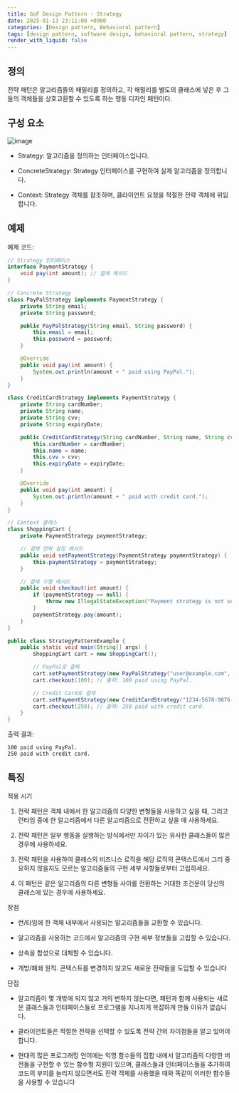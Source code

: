 ```yaml
---
title: GoF Design Pattern - Strategy
date: 2025-01-13 23:11:00 +0900
categories: [Design pattern, Behavioral pattern]
tags: [design pattern, software design, behavioral pattern, strategy]
render_with_liquid: false
---
```


## 정의

전략 패턴은 알고리즘들의 패밀리를 정의하고, 각 패밀리를 별도의 클래스에 넣은 후 그들의 객체들을 상호교환할 수 있도록 하는 행동 디자인 패턴이다.

## 구성 요소

![image](https://refactoring.guru/images/patterns/diagrams/strategy/structure-2x.png)

+ Strategy:
알고리즘을 정의하는 인터페이스입니다.

+ ConcreteStrategy:
Strategy 인터페이스를 구현하여 실제 알고리즘을 정의합니다.

+ Context:
Strategy 객체를 참조하며, 클라이언트 요청을 적절한 전략 객체에 위임합니다.

## 예제

예제 코드:

```java
// Strategy 인터페이스
interface PaymentStrategy {
    void pay(int amount); // 결제 메서드
}

// Concrete Strategy
class PayPalStrategy implements PaymentStrategy {
    private String email;
    private String password;

    public PayPalStrategy(String email, String password) {
        this.email = email;
        this.password = password;
    }

    @Override
    public void pay(int amount) {
        System.out.println(amount + " paid using PayPal.");
    }
}

class CreditCardStrategy implements PaymentStrategy {
    private String cardNumber;
    private String name;
    private String cvv;
    private String expiryDate;

    public CreditCardStrategy(String cardNumber, String name, String cvv, String expiryDate) {
        this.cardNumber = cardNumber;
        this.name = name;
        this.cvv = cvv;
        this.expiryDate = expiryDate;
    }

    @Override
    public void pay(int amount) {
        System.out.println(amount + " paid with credit card.");
    }
}

// Context 클래스
class ShoppingCart {
    private PaymentStrategy paymentStrategy;

    // 결제 전략 설정 메서드
    public void setPaymentStrategy(PaymentStrategy paymentStrategy) {
        this.paymentStrategy = paymentStrategy;
    }

    // 결제 수행 메서드
    public void checkout(int amount) {
        if (paymentStrategy == null) {
            throw new IllegalStateException("Payment strategy is not set.");
        }
        paymentStrategy.pay(amount);
    }
}

public class StrategyPatternExample {
    public static void main(String[] args) {
        ShoppingCart cart = new ShoppingCart();

        // PayPal로 결제
        cart.setPaymentStrategy(new PayPalStrategy("user@example.com", "password123"));
        cart.checkout(100); // 출력: 100 paid using PayPal.

        // Credit Card로 결제
        cart.setPaymentStrategy(new CreditCardStrategy("1234-5678-9876-5432", "John Doe", "123", "12/25"));
        cart.checkout(250); // 출력: 250 paid with credit card.
    }
}

```

출력 결과:

```text
100 paid using PayPal.
250 paid with credit card.
```

## 특징

적용 시기

1. 전략 패턴은 객체 내에서 한 알고리즘의 다양한 변형들을 사용하고 싶을 때, 그리고 런타임 중에 한 알고리즘에서 다른 알고리즘으로 전환하고 싶을 때 사용하세요.

2. 전략 패턴은 일부 행동을 실행하는 방식에서만 차이가 있는 유사한 클래스들이 많은 경우에 사용하세요.

3. 전략 패턴을 사용하여 클래스의 비즈니스 로직을 해당 로직의 콘텍스트에서 그리 중요하지 않을지도 모르는 알고리즘들의 구현 세부 사항들로부터 고립하세요.

4. 이 패턴은 같은 알고리즘의 다른 변형들 사이를 전환하는 거대한 조건문이 당신의 클래스에 있는 경우에 사용하세요.

장점

+ 런/타임에 한 객체 내부에서 사용되는 알고리즘들을 교환할 수 있습니다.

+ 알고리즘을 사용하는 코드에서 알고리즘의 구현 세부 정보들을 고립할 수 있습니다.

+ 상속을 합성으로 대체할 수 있습니다.

+ 개방/폐쇄 원칙. 콘텍스트를 변경하지 않고도 새로운 전략들을 도입할 수 있습니다

단점

+ 알고리즘이 몇 개밖에 되지 않고 거의 변하지 않는다면, 패턴과 함께 사용되는 새로운 클래스들과 인터페이스들로 프로그램을 지나치게 복잡하게 만들 이유가 없습니다.

+ 클라이언트들은 적절한 전략을 선택할 수 있도록 전략 간의 차이점들을 알고 있어야 합니다.

+ 현대의 많은 프로그래밍 언어에는 익명 함수들의 집합 내에서 알고리즘의 다양한 버전들을 구현할 수 있는 함수형 지원이 있으며, 클래스들과 인터페이스들을 추가하여 코드의 부피를 늘리지 않으면서도 전략 객체를 사용했을 때와 똑같이 이러한 함수들을 사용할 수 있습니다